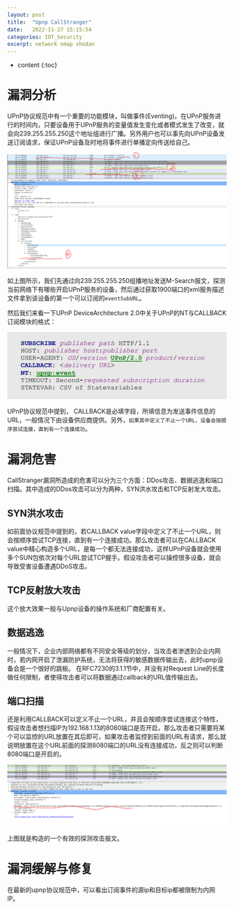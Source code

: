 ```yaml
---
layout: post
title:  "Upnp CallStranger"
date:   2022-11-27 15:15:54
categories: IOT_Security
excerpt: network nmap shodan
---
```


* content
{:toc}


# 漏洞分析

UPnP协议规范中有一个重要的功能模块，叫做事件(Eventing)。在UPnP服务进行的时间内，只要设备用于UPnP服务的变量值发生变化或者模式发生了改变，就会向239.255.255.250这个地址组进行广播。另外用户也可以事先向UPnP设备发送订阅请求，保证UPnP设备及时地将事件进行单播定向传送给自己。



![upnp_call_0](https://raw.githubusercontent.com/saiyn/homepage/gh-pages/images/upnp_call_0.png)


如上图所示，我们先通过向239.255.255.250组播地址发送M-Search报文，探测当前网络下有哪些开启UPnP服务的设备，然后通过获取1900端口的xml服务描述文件拿到该设备的第一个可以订阅的`eventSubURL`。

然后我们来看一下UPnP DeviceArchitecture 2.0中关于UPnP的NT与CALLBACK订阅模块的格式：

![upnp_call_1](https://raw.githubusercontent.com/saiyn/homepage/gh-pages/images/upnp_call_1.png)


UPnP协议规范中提到， CALLBACK是必填字段，所填信息为发送事件信息的URL，一般情况下由设备供应商提供。另外，`如果其中定义了不止一个URL，设备会按顺序尝试连接，直到有一个连接成功`。

# 漏洞危害

CallStranger漏洞所造成的危害可以分为三个方面：DDos攻击、数据逃逸和端口扫描。其中造成的DDos攻击可以分为两种，SYN洪水攻击和TCP反射发大攻击。

## SYN洪水攻击

如前面协议规范中提到的，若CALLBACK value字段中定义了不止一个URL，则会按顺序尝试TCP连接，直到有一个连接成功。那么攻击者可以在CALLBACK value中精心构造多个URL，是每一个都无法连接成功，这样UPnP设备就会使用多个SUN包依次对每个URL尝试TCP握手。假设攻击者可以操控很多设备，就会导致受害设备遭遇DDoS攻击。

## TCP反射放大攻击

这个放大效果一般与Upnp设备的操作系统和厂商配置有关。

## 数据逃逸

一般情况下，企业内部网络都有不同安全等级的划分，当攻击者渗透到企业内网时，若内网开启了泄漏防护系统，无法将获得的敏感数据传输出去，此时upnp设备会是一个很好的跳板。
在RFC7230的3.1.1节中，并没有对Request Line的长度做任何限制，者使得攻击者可以将数据通过callback的URL值传输出去。


## 端口扫描

还是利用CALLBACK可以定义不止一个URL，并且会按顺序尝试连接这个特性，假设攻击者想扫描IP为192.168.1.13的8080端口是否开启，那么攻击者只需要将某个可以监控的URL放置在其后即可，如果攻击者监控到前面的URL有请求，那么就说明放置在这个URL前面的探测8080端口的URL没有连接成功，反之则可以判断8080端口是开启的。



![upnp_call_2](https://raw.githubusercontent.com/saiyn/homepage/gh-pages/images/upnp_call_2.png)


上图就是构造的一个有效的探测攻击报文。







# 漏洞缓解与修复

在最新的upnp协议规范中，可以看出订阅事件的源ip和目标ip都被限制为内网IP。